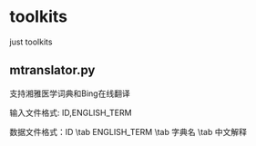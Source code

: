 # toolkits
just toolkits

## mtranslator.py
支持湘雅医学词典和Bing在线翻译

输入文件格式: ID,ENGLISH_TERM

数据文件格式：ID \tab ENGLISH_TERM \tab 字典名 \tab 中文解释 


